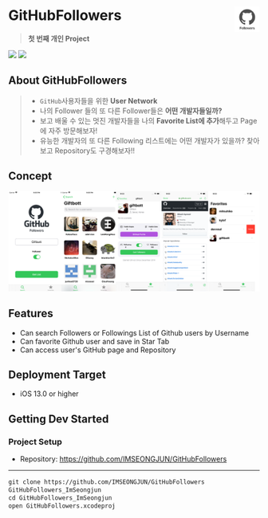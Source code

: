 
# GitHubFollowers <img src = "https://github.com/IMSEONGJUN/GitHubFollowers/blob/master/GitHubFollowers/Support/Assets.xcassets/AppIcon.appiconset/Icon.png?raw=true" width = 50 align = right>
> **첫 번째 개인 Project**

[<img src = "https://devimages-cdn.apple.com/app-store/marketing/guidelines/images/badge-download-on-the-app-store.svg">](https://itunes.apple.com/us/app/github-followers/id1497318994?mt=8) [<img src = "https://devimages-cdn.apple.com/app-store/marketing/guidelines/images/badge-download-on-the-app-store-kr.svg">](https://itunes.apple.com/kr/app/github-followers/id1497318994?mt=8)

## About GitHubFollowers
> - `GitHub`사용자들을 위한 **User Network**
> - 나의 Follower 들의 또 다른 Follower들은 **어떤 개발자들일까?**
> - 보고 배울 수 있는 멋진 개발자들을 나의 **Favorite List에 추가**해두고 Page에 자주 방문해보자!
> - 유능한 개발자의 또 다른 Following 리스트에는 어떤 개발자가 있을까? 찾아보고 Repository도 구경해보자!!



## Concept

![이미지](https://github.com/IMSEONGJUN/GitHubFollowers/blob/master/GitHubFollowers/screenshot/GitHubFollowers.png?raw=true)


## Features

- Can search Followers or Followings List of Github users by Username
- Can favorite Github user and save in Star Tab
- Can access user's GitHub page and Repository

## Deployment Target

- iOS 13.0 or higher

## Getting Dev Started

### Project Setup

- Repository: https://github.com/IMSEONGJUN/GitHubFollowers
---
```
git clone https://github.com/IMSEONGJUN/GitHubFollowers GitHubFollowers_ImSeongjun
cd GitHubFollowers_ImSeongjun
open GitHubFollowers.xcodeproj
```

